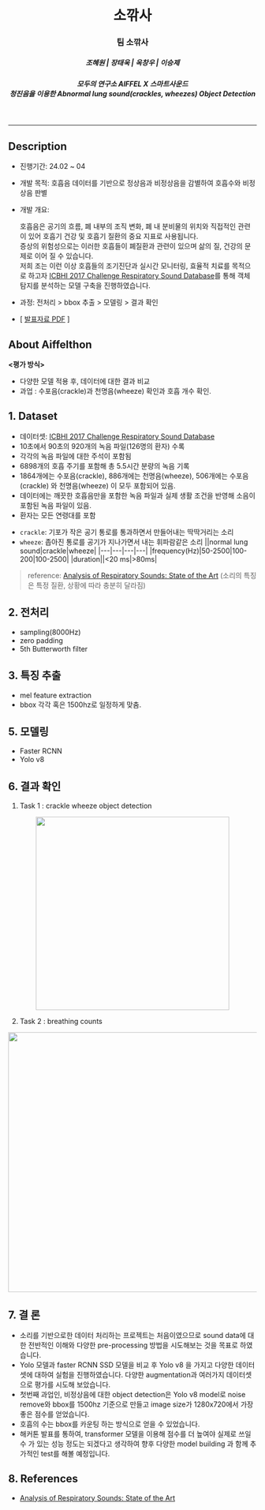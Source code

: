 

<h1 align="center"> <br>소깎사 </h1>
<h3 align="center"> 팀 소깎사 </h3>
<h5 align="center"> 조혜원 | 장태욱 | 옥창우 | 이승제 </h5>
<h5 align="center">
모두의 연구소 AIFFEL X 스마트사운드<br>
청진음을 이용한 Abnormal lung sound(crackles, wheezes) Object Detection<br>
  

</h5>
<br>

<div align="center">

</div>

---

## Description
<!--
<div align="center">
  

</div>
-->

- 진행기간: 24.02 ~ 04
- 개발 목적: 호흡음 데이터를 기반으로 정상음과 비정상음을 감별하여 호흡수와 비정상음 판별
- 개발 개요:
  
  호흡음은 공기의 흐름, 폐 내부의 조직 변화, 폐 내 분비물의 위치와 직접적인 관련이 있어 호흡기 건강 및 호흡기 질환의 중요 지표로 사용됩니다.<br>
  증상의 위험성으로는 이러한 호흡들이 폐질환과 관련이 있으며 삶의 질, 건강의 문제로 이어 질 수 있습니다.<br>
  저희 조는 이런 이상 호흡들의 조기진단과 실시간 모니터링, 효율적 치료를 목적으로 하고자 [ICBHI 2017 Challenge Respiratory Sound Database](https://bhichallenge.med.auth.gr/ICBHI_2017_Challenge)를 통해 객체 탐지를 분석하는 모델 구축을 진행하였습니다. 
- 과정: 전처리 > bbox 추출 > 모델링 > 결과 확인
- [ [발표자료 PDF](https://github.com/team-Sogaksa/Respiratory_CL/blob/main/%E1%84%89%E1%85%A9%E1%84%81%E1%85%A1%E1%86%A9%E1%84%89%E1%85%A1_%E1%84%91%E1%85%B3%E1%84%85%E1%85%A9%E1%84%8C%E1%85%A6%E1%86%A8%E1%84%90%E1%85%B3%20%E1%84%87%E1%85%A1%E1%86%AF%E1%84%91%E1%85%AD_%E1%84%8E%E1%85%AC%E1%84%8C%E1%85%A9%E1%86%BC.pdf) ]


## About Aiffelthon
**<평가 방식>** 

 
- 다양한 모델 적용 후,  데이터에 대한 결과 비교
- 과업 : 수포음(crackle)과 천명음(wheeze) 확인과 호흡 개수 확인.



## 1. Dataset 

- 데이터셋: [ICBHI 2017 Challenge Respiratory Sound Database](https://bhichallenge.med.auth.gr/ICBHI_2017_Challenge) 
- 10초에서 90초의 920개의 녹음 파일(126명의 환자) 수록
- 각각의 녹음 파일에 대한 주석이 포함됨
- 6898개의 호흡 주기를 포함해 총 5.5시간 분량의 녹음 기록
- 1864개에는 수포음(crackle), 886개에는 천명음(wheeze), 506개에는 수포음(crackle) 와 천명음(wheeze) 이 모두 포함되어 있음.
- 데이터에는 깨끗한 호흡음만을 포함한 녹음 파일과 실제 생활 조건을 반영해 소음이 포함된 녹음 파일이 있음. 
- 환자는 모든 연령대를 포함

<!--
- `wheeze` - High-pitched, **100 -2500Hz**의 주파수 대역과 **80msec 이상의 지속시간**
- `crackle` - High-pitched, crackle의 **지속시간**은 **20 ms보다 더 낮고** 주파수 대역은 **100와 200 Hz** 사이
-->
- `crackle`: 기포가 작은 공기 통로를 통과하면서 만들어내는 딱딱거리는 소리
- `wheeze`: 좁아진 통로를 공기가 지나가면서 내는 휘파람같은 소리
  ||normal lung sound|crackle|wheeze|
  |---|---|---|---|
  |frequency(Hz)|50-2500|100-200|100-2500|
  |duration||<20 ms|>80ms|

> reference: [Analysis of Respiratory Sounds: State of the Art](https://www.ncbi.nlm.nih.gov/pmc/articles/PMC2990233/)
> (소리의 특징은 특정 질환, 상황에 따라 충분히 달라짐)

## 2. 전처리
-  sampling(8000Hz)
- zero padding
- 5th Butterworth filter


## 3. 특징 추출
- mel feature extraction
- bbox 각각 혹은 1500hz로 일정하게 맞춤.


## 5. 모델링
- Faster RCNN
- Yolo v8

## 6. 결과 확인 
1) Task 1 : crackle wheeze object detection 

<p align="center"><img width="392" alt="" src=""></p>


2) Task 2 : breathing counts
<img width="527" alt="" src="">





 
## 7. 결 론

- 소리를 기반으로한 데이터 처리하는 프로젝트는 처음이였으므로 sound data에 대한 전반적인 이해와 다양한 pre-processing 방법을 시도해보는 것을 목표로 하였습니다.
- Yolo 모델과 faster RCNN SSD 모델을 비교 후 Yolo v8 을 가지고 다양한 데이터 셋에 대하여 실험을 진행하였습니다. 다양한 augmentation과 여러가지 데이터셋으로 평가를 시도해 보았습니다.
- 첫번째 과업인, 비정상음에 대한 object detection은 Yolo v8 model로 noise remove와 bbox를 1500hz 기준으로 만들고 image size가 1280x720에서 가장 좋은 점수를 얻었습니다.
- 호흡의 수는 bbox를 카운팅 하는 방식으로 얻을 수 있었습니다.
- 해커톤 발표를 통하여, transformer 모델을 이용해 점수를 더 높여야 실제로 쓰일 수 가 있는 성능 정도는 되겠다고 생각하여 향후 다양한 model building 과 함께 추가적인 test를 해볼 예정입니다.


## 8. References
- [Analysis of Respiratory Sounds: State of the Art](https://www.ncbi.nlm.nih.gov/pmc/articles/PMC2990233/)


<br>
<br>
<br>
